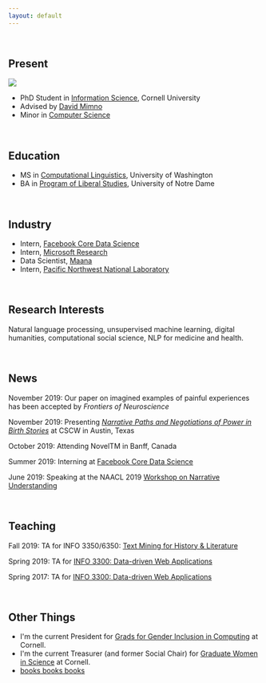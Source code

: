 ```yaml
---
layout: default
---
```


<br>

<!-- ## Hello! -->

<!-- <img class="profile-picture" src="me.jpg"> -->

<!-- I'm an [Information Science](http://infosci.cornell.edu/) PhD student at Cornell University working in natural language processing. My advisor is [David Mimno](https://mimno.infosci.cornell.edu/).

I have a master's degree in computational linguistics from the University of Washington, where I was advised by [Fei Xia](http://faculty.washington.edu/fxia/), and I've worked at organizations like [Microsoft](https://www.microsoft.com/en-us/research/project/empowermd/), [Pacific Northwest National Laboratory](https://www.pnl.gov/) (PNNL), and [Maana](https://www.maana.io/), a data analytics startup. -->

<!-- ## Research Interests

My research is in natural language processing and machine learning. I'm interested in unsupervised and semi-supervised techniques, such as word embeddings and topic modeling. I study how these techniques can be used to explore new datasets, ranging from social media to literature to medical data. I'm especially interested in questions about narrative and semantic similarity.

<br> -->

## Present

<img class="profile-picture" src="me.jpg">

* PhD Student in [Information Science](http://infosci.cornell.edu/), Cornell University
* Advised by [David Mimno](https://mimno.infosci.cornell.edu/)  
* Minor in [Computer Science](https://www.cs.cornell.edu/)
<!-- * Interests: NLP, ML, unsupervised methods, digital humanities, computational social science -->

<br>

## Education

* MS in [Computational Linguistics](https://www.compling.uw.edu/), University of Washington  
* BA in [Program of Liberal Studies](https://pls.nd.edu/), University of Notre Dame

<br>

## Industry

* Intern, [Facebook Core Data Science](https://research.fb.com/core-data-science/)  
* Intern, [Microsoft Research](https://www.microsoft.com/en-us/research/)
* Data Scientist, [Maana](https://www.maana.io/)
* Intern, [Pacific Northwest National Laboratory](https://www.pnl.gov/)

<br>

## Research Interests

Natural language processing, unsupervised machine learning, digital humanities, computational social science, NLP for medicine and health.

<br>

## News

November 2019: Our paper on imagined examples of painful experiences has been accepted by *Frontiers of Neuroscience*

November 2019: Presenting *[Narrative Paths and Negotiations of Power in Birth Stories](https://maria-antoniak.github.io/resources/2019_cscw_birth_stories.pdf)* at CSCW in Austin, Texas

October 2019: Attending NovelTM in Banff, Canada

Summer 2019: Interning at [Facebook Core Data Science](https://research.fb.com/core-data-science/)  

June 2019: Speaking at the NAACL 2019 [Workshop on Narrative Understanding](https://sites.google.com/view/narrativeunderstanding/)


<br>

## Teaching

Fall 2019: TA for INFO 3350/6350: [Text Mining for History & Literature](https://mimno.infosci.cornell.edu/info3350/)

Spring 2019: TA for [INFO 3300: Data-driven Web Applications](http://jeffrz.com/info3300/)  
  
Spring 2017: TA for [INFO 3300: Data-driven Web Applications](https://mimno.infosci.cornell.edu/info3300/)

<br>

## Other Things

* I'm the current President for [Grads for Gender Inclusion in Computing]() at Cornell. 
* I'm the current Treasurer (and former Social Chair) for [Graduate Women in Science](https://gwiscornell.wordpress.com/) at Cornell.
* [books books books](https://maria-antoniak.github.io/reading)


<br><br>
